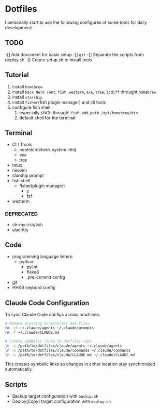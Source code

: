 # Dotfiles

I personally start to use the following configures of some tools for daily development:

## TODO

-[] Add document for basic setup
  -[] `git`
-[] Separate the scripts from deploy.sh
-[] Create setup.sh to install tools

## Tutorial

1. install `homebrew`
2. install `Hack Nerd Font`, `fish`, `wezterm`, `exa`, `tree`, `icdiff` throught `homebrew`
3. install `starship`
4. install `fisher`(fish plugin manager) and cli tools
5. configure fish shell
    1. especially `$PATH` throught `fish_add_path /opt/homebrew/bin`
    2. default shell for the terminal

## Terminal

- CLI Ttools
  - neofetch(check system info)
  - exa
  - tree
- tmux
- neovim
- starship prompt
- fish shell
  - fisher(plugin manager)
    - z
    - fzf
- wezterm

### DEPRECATED

- oh-my-zsh/zsh
- alacritty

## Code

- programming language linters:
  - python:
    - pylint
    - flake8
    - .pre-commit config
- git
- HHKB keybord config

## Claude Code Configuration

To sync Claude Code configs across machines:

```bash
# Remove existing directories and files
rm -rf ~/.claude/agents ~/.claude/prompts
rm -f ~/.claude/CLAUDE.md

# Create symbolic links to dotfiles repo
ln -s /path/to/dotfiles/claude/agents ~/.claude/agents
ln -s /path/to/dotfiles/claude/commands ~/.claude/commands
ln -s /path/to/dotfiles/claude/CLAUDE.md ~/.claude/CLAUDE.md
```

This creates symbolic links so changes in either location stay synchronized automatically.

## Scripts

- Backup target configuration with `backup.sh`
- Deploy(Copy) target configuration with `deploy.sh`
